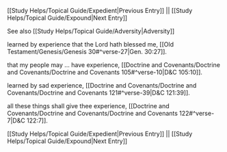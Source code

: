 [[Study Helps/Topical Guide/Expedient|Previous Entry]]  ||  [[Study Helps/Topical Guide/Expound|Next Entry]]

 See also [[Study Helps/Topical Guide/Adversity|Adversity]]

 learned by experience that the Lord hath blessed me, [[Old Testament/Genesis/Genesis 30#^verse-27|Gen. 30:27]].

 that my people may ... have experience, [[Doctrine and Covenants/Doctrine and Covenants/Doctrine and Covenants 105#^verse-10|D&C 105:10]].

 learned by sad experience, [[Doctrine and Covenants/Doctrine and Covenants/Doctrine and Covenants 121#^verse-39|D&C 121:39]].

 all these things shall give thee experience, [[Doctrine and Covenants/Doctrine and Covenants/Doctrine and Covenants 122#^verse-7|D&C 122:7]].

[[Study Helps/Topical Guide/Expedient|Previous Entry]]  ||  [[Study Helps/Topical Guide/Expound|Next Entry]]